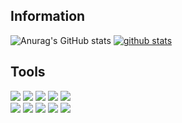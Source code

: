 <h2>Information</h2>

![Anurag's GitHub stats](https://github-readme-stats.vercel.app/api?username=hoon95&theme=blue-green_icons=true)
[![github stats](https://github-readme-stats.vercel.app/api/top-langs/?username=hoon95&show_icons=true&theme=radical&hide_border=true&title_color=004386&icon_color=004386&layout=compact)](https://github.com/hoon95)

<h2>Tools</h2>

<span>
  <img src="https://img.shields.io/badge/HTML5-E34F26?style=flat-square&logo=html5&logoColor=white">
  <img src="https://img.shields.io/badge/CSS3-1572B6?style=flat-square&logo=css3&logoColor=white">
  <img src="https://img.shields.io/badge/Bootstrap-7952B3?style=flat-square&logo=bootstrap&logoColor=white">
  <img src="https://img.shields.io/badge/JavaScript-F7DF1E?style=flat-square&logo=javascript&logoColor=white">
  <img src="https://img.shields.io/badge/jQuery-0769AD?style=flat-square&logo=jquery&logoColor=white">

  <br/>
  <img src="https://img.shields.io/badge/php-777BB4?style=flat-square&logo=php&logoColor=white">
  <img src="https://img.shields.io/badge/MySQL-4479A1?style=flat-square&logo=mysql&logoColor=white">
  <img src="https://img.shields.io/badge/Apache-D22128?style=flat-square&logo=apache&logoColor=white">
  <img src="https://img.shields.io/badge/Node.js-339933?style=flat-square&logo=Node.js&logoColor=white">
  <img src="https://img.shields.io/badge/Express-000000?style=flat-square&logo=express&logoColor=white">
</span>
